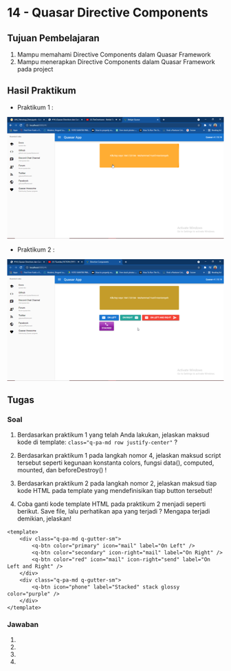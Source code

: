 # 14 - Quasar Directive Components

## Tujuan Pembelajaran

1. Mampu memahami Directive Components dalam Quasar Framework
2. Mampu menerapkan Directive Components dalam Quasar Framework pada project

## Hasil Praktikum

- Praktikum 1 :

![Praktikum 1](img/quasar-directive-praktikum-1.png)

- Praktikum 2 :

![Praktikum 2](img/quasar-directive-praktikum-2.png)

## Tugas

### Soal
1. Berdasarkan praktikum 1 yang telah Anda lakukan, jelaskan maksud kode di template: `class="q-pa-md row justify-center"` ?

2. Berdasarkan praktikum 1 pada langkah nomor 4, jelaskan maksud script tersebut seperti kegunaan konstanta colors, fungsi data(), computed, mounted, dan beforeDestroy() !

3. Berdasarkan praktikum 2 pada langkah nomor 2, jelaskan maksud tiap kode HTML pada template yang mendefinisikan tiap button tersebut!

4. Coba ganti kode template HTML pada praktikum 2 menjadi seperti berikut. Save file, lalu perhatikan apa yang terjadi ? Mengapa terjadi demikian, jelaskan!
```
<template>
    <div class="q-pa-md q-gutter-sm">
        <q-btn color="primary" icon="mail" label="On Left" />
        <q-btn color="secondary" icon-right="mail" label="On Right" />
        <q-btn color="red" icon="mail" icon-right="send" label="On Left and Right" />
    </div>
    <div class="q-pa-md q-gutter-sm">
        <q-btn icon="phone" label="Stacked" stack glossy color="purple" />
    </div>
</template>
```

### Jawaban

1. 
2. 
3. 
4. 
